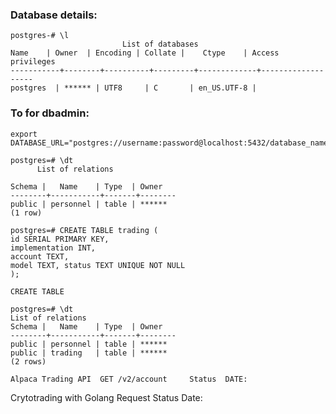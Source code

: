 ### Database details:

    postgres-# \l
                             List of databases
    Name    | Owner  | Encoding | Collate |    Ctype    | Access privileges
    -----------+--------+----------+---------+-------------+-------------------
    postgres  | ****** | UTF8     | C       | en_US.UTF-8 | 

### To for dbadmin:

    export DATABASE_URL="postgres://username:password@localhost:5432/database_name"

    postgres=# \dt
          List of relations

    Schema |   Name    | Type  | Owner  
    --------+-----------+-------+--------
    public | personnel | table | ******
    (1 row)

    postgres=# CREATE TABLE trading (
    id SERIAL PRIMARY KEY,
    implementation INT,
    account TEXT,
    model TEXT, status TEXT UNIQUE NOT NULL
    );

    CREATE TABLE

    postgres=# \dt
    List of relations
    Schema |   Name    | Type  | Owner  
    --------+-----------+-------+--------
    public | personnel | table | ******
    public | trading   | table | ******
    (2 rows)

 	Alpaca Trading API 	GET /v2/account 	Status 	DATE: 
Crytotrading with Golang 	Request 	Status 	Date: 